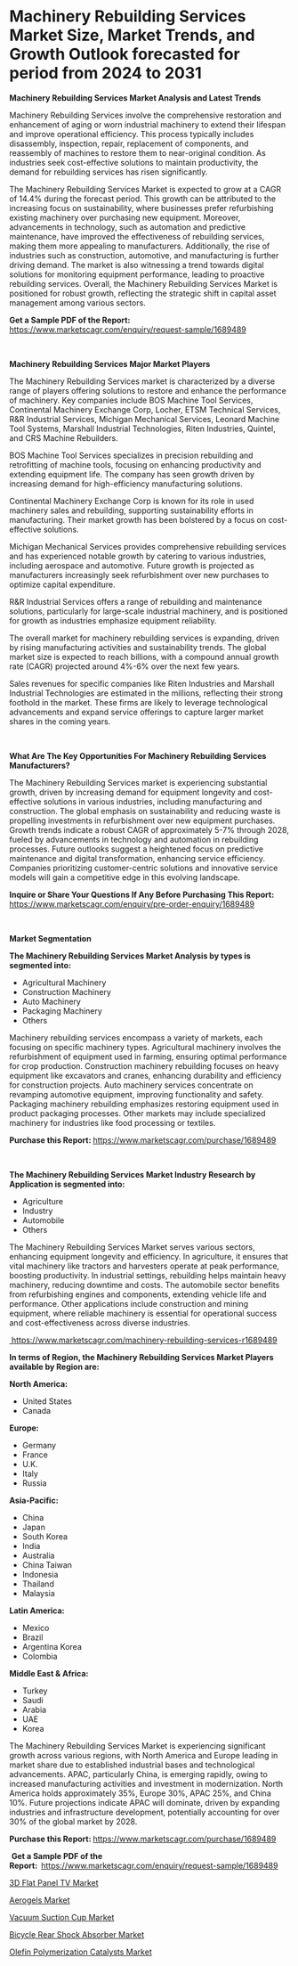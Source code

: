 <p><h1>Machinery Rebuilding Services Market Size, Market Trends, and Growth Outlook forecasted for period from 2024 to 2031</h1></p><p><strong>Machinery Rebuilding Services Market Analysis and Latest Trends</strong></p>
<p><p>Machinery Rebuilding Services involve the comprehensive restoration and enhancement of aging or worn industrial machinery to extend their lifespan and improve operational efficiency. This process typically includes disassembly, inspection, repair, replacement of components, and reassembly of machines to restore them to near-original condition. As industries seek cost-effective solutions to maintain productivity, the demand for rebuilding services has risen significantly.</p><p>The Machinery Rebuilding Services Market is expected to grow at a CAGR of 14.4% during the forecast period. This growth can be attributed to the increasing focus on sustainability, where businesses prefer refurbishing existing machinery over purchasing new equipment. Moreover, advancements in technology, such as automation and predictive maintenance, have improved the effectiveness of rebuilding services, making them more appealing to manufacturers. Additionally, the rise of industries such as construction, automotive, and manufacturing is further driving demand. The market is also witnessing a trend towards digital solutions for monitoring equipment performance, leading to proactive rebuilding services. Overall, the Machinery Rebuilding Services Market is positioned for robust growth, reflecting the strategic shift in capital asset management among various sectors.</p></p>
<p><strong>Get a Sample PDF of the Report:&nbsp;</strong> <a href="https://www.marketscagr.com/enquiry/request-sample/1689489?utm_campaign=1694&utm_medium=2&utm_source=Github&utm_content=ia&utm_term=17102024&utm_id=machinery-rebuilding-services">https://www.marketscagr.com/enquiry/request-sample/1689489</a></p>
<p>&nbsp;</p>
<p><strong>Machinery Rebuilding Services Major Market Players</strong></p>
<p><p>The Machinery Rebuilding Services market is characterized by a diverse range of players offering solutions to restore and enhance the performance of machinery. Key companies include BOS Machine Tool Services, Continental Machinery Exchange Corp, Locher, ETSM Technical Services, R&R Industrial Services, Michigan Mechanical Services, Leonard Machine Tool Systems, Marshall Industrial Technologies, Riten Industries, Quintel, and CRS Machine Rebuilders.</p><p>BOS Machine Tool Services specializes in precision rebuilding and retrofitting of machine tools, focusing on enhancing productivity and extending equipment life. The company has seen growth driven by increasing demand for high-efficiency manufacturing solutions. </p><p>Continental Machinery Exchange Corp is known for its role in used machinery sales and rebuilding, supporting sustainability efforts in manufacturing. Their market growth has been bolstered by a focus on cost-effective solutions.</p><p>Michigan Mechanical Services provides comprehensive rebuilding services and has experienced notable growth by catering to various industries, including aerospace and automotive. Future growth is projected as manufacturers increasingly seek refurbishment over new purchases to optimize capital expenditure.</p><p>R&R Industrial Services offers a range of rebuilding and maintenance solutions, particularly for large-scale industrial machinery, and is positioned for growth as industries emphasize equipment reliability.</p><p>The overall market for machinery rebuilding services is expanding, driven by rising manufacturing activities and sustainability trends. The global market size is expected to reach billions, with a compound annual growth rate (CAGR) projected around 4%-6% over the next few years. </p><p>Sales revenues for specific companies like Riten Industries and Marshall Industrial Technologies are estimated in the millions, reflecting their strong foothold in the market. These firms are likely to leverage technological advancements and expand service offerings to capture larger market shares in the coming years.</p></p>
<p>&nbsp;</p>
<p><strong>What Are The Key Opportunities For Machinery Rebuilding Services Manufacturers?</strong></p>
<p><p>The Machinery Rebuilding Services market is experiencing substantial growth, driven by increasing demand for equipment longevity and cost-effective solutions in various industries, including manufacturing and construction. The global emphasis on sustainability and reducing waste is propelling investments in refurbishment over new equipment purchases. Growth trends indicate a robust CAGR of approximately 5-7% through 2028, fueled by advancements in technology and automation in rebuilding processes. Future outlooks suggest a heightened focus on predictive maintenance and digital transformation, enhancing service efficiency. Companies prioritizing customer-centric solutions and innovative service models will gain a competitive edge in this evolving landscape.</p></p>
<p><strong>Inquire or Share Your Questions If Any Before Purchasing This Report:</strong> <a href="https://www.marketscagr.com/enquiry/pre-order-enquiry/1689489?utm_campaign=1694&utm_medium=2&utm_source=Github&utm_content=ia&utm_term=17102024&utm_id=machinery-rebuilding-services">https://www.marketscagr.com/enquiry/pre-order-enquiry/1689489</a></p>
<p>&nbsp;</p>
<p><strong>Market Segmentation</strong></p>
<p><strong>The Machinery Rebuilding Services Market Analysis by types is segmented into:</strong></p>
<p><ul><li>Agricultural Machinery</li><li>Construction Machinery</li><li>Auto Machinery</li><li>Packaging Machinery</li><li>Others</li></ul></p>
<p><p>Machinery rebuilding services encompass a variety of markets, each focusing on specific machinery types. Agricultural machinery involves the refurbishment of equipment used in farming, ensuring optimal performance for crop production. Construction machinery rebuilding focuses on heavy equipment like excavators and cranes, enhancing durability and efficiency for construction projects. Auto machinery services concentrate on revamping automotive equipment, improving functionality and safety. Packaging machinery rebuilding emphasizes restoring equipment used in product packaging processes. Other markets may include specialized machinery for industries like food processing or textiles.</p></p>
<p><strong>Purchase this Report:&nbsp;</strong><a href="https://www.marketscagr.com/purchase/1689489?utm_campaign=1694&utm_medium=2&utm_source=Github&utm_content=ia&utm_term=17102024&utm_id=machinery-rebuilding-services">https://www.marketscagr.com/purchase/1689489</a></p>
<p>&nbsp;</p>
<p><strong>The Machinery Rebuilding Services Market Industry Research by Application is segmented into:</strong></p>
<p><ul><li>Agriculture</li><li>Industry</li><li>Automobile</li><li>Others</li></ul></p>
<p><p>The Machinery Rebuilding Services Market serves various sectors, enhancing equipment longevity and efficiency. In agriculture, it ensures that vital machinery like tractors and harvesters operate at peak performance, boosting productivity. In industrial settings, rebuilding helps maintain heavy machinery, reducing downtime and costs. The automobile sector benefits from refurbishing engines and components, extending vehicle life and performance. Other applications include construction and mining equipment, where reliable machinery is essential for operational success and cost-effectiveness across diverse industries.</p></p>
<p><a href="https://www.marketscagr.com/machinery-rebuilding-services-r1689489?utm_campaign=1694&utm_medium=2&utm_source=Github&utm_content=ia&utm_term=17102024&utm_id=machinery-rebuilding-services">&nbsp;https://www.marketscagr.com/machinery-rebuilding-services-r1689489</a></p>
<p><strong>In terms of Region, the Machinery Rebuilding Services Market Players available by Region are:</strong></p>
<p>
    <p> <strong> North America: </strong>
        <ul>
            <li>United States</li>
            <li>Canada</li>
        </ul>
        </p> 
    <p> <strong> Europe: </strong>
        <ul>
            <li>Germany</li>
            <li>France</li>
            <li>U.K.</li>
            <li>Italy</li>
            <li>Russia</li>
        </ul>
        </p> 
    <p> <strong> Asia-Pacific: </strong>
        <ul>
            <li>China</li>
            <li>Japan</li>
            <li>South Korea</li>
            <li>India</li>
            <li>Australia</li>
            <li>China Taiwan</li>
            <li>Indonesia</li>
            <li>Thailand</li>
            <li>Malaysia</li>
        </ul>
        </p> 
    <p> <strong> Latin America: </strong>
        <ul>
            <li>Mexico</li>
            <li>Brazil</li>
            <li>Argentina Korea</li>
            <li>Colombia</li>
        </ul>
        </p> 
    <p> <strong> Middle East & Africa: </strong>
        <ul>
            <li>Turkey</li>
            <li>Saudi</li>
            <li>Arabia</li>
            <li>UAE</li>
            <li>Korea</li>
        </ul>
    </p>
    </p>
<p><p>The Machinery Rebuilding Services Market is experiencing significant growth across various regions, with North America and Europe leading in market share due to established industrial bases and technological advancements. APAC, particularly China, is emerging rapidly, owing to increased manufacturing activities and investment in modernization. North America holds approximately 35%, Europe 30%, APAC 25%, and China 10%. Future projections indicate APAC will dominate, driven by expanding industries and infrastructure development, potentially accounting for over 30% of the global market by 2028.</p></p>
<p><strong>Purchase this Report: </strong><a href="https://www.marketscagr.com/purchase/1689489?utm_campaign=1694&utm_medium=2&utm_source=Github&utm_content=ia&utm_term=17102024&utm_id=machinery-rebuilding-services">https://www.marketscagr.com/purchase/1689489</a></p>
<p>&nbsp;<strong>Get a Sample PDF of the Report:&nbsp;&nbsp;</strong><a href="https://www.marketscagr.com/enquiry/request-sample/1689489?utm_campaign=1694&utm_medium=2&utm_source=Github&utm_content=ia&utm_term=17102024&utm_id=machinery-rebuilding-services">https://www.marketscagr.com/enquiry/request-sample/1689489</a></p>
<p><strong></strong></p>
<p><p><a href="https://www.linkedin.com/pulse/3d-flat-panel-tv-market-penetration-strategies-untapped-markets-syewf?utm_campaign=1694&utm_medium=2&utm_source=Github&utm_content=ia&utm_term=17102024&utm_id=machinery-rebuilding-services">3D Flat Panel TV Market</a></p><p><a href="https://www.linkedin.com/pulse/aerogels-market-navigating-challenges-unlocking-potential-xbvve?utm_campaign=1694&utm_medium=2&utm_source=Github&utm_content=ia&utm_term=17102024&utm_id=machinery-rebuilding-services">Aerogels Market</a></p><p><a href="https://www.linkedin.com/pulse/vacuum-suction-cup-market-industry-trends-forecast-period-from-pbtpf?utm_campaign=1694&utm_medium=2&utm_source=Github&utm_content=ia&utm_term=17102024&utm_id=machinery-rebuilding-services">Vacuum Suction Cup Market</a></p><p><a href="https://www.linkedin.com/pulse/global-bicycle-rear-shock-absorber-nexus-sector-confluences-mlswf?utm_campaign=1694&utm_medium=2&utm_source=Github&utm_content=ia&utm_term=17102024&utm_id=machinery-rebuilding-services">Bicycle Rear Shock Absorber Market</a></p><p><a href="https://www.linkedin.com/pulse/olefin-polymerization-catalysts-market-growth-outlook-from-2024-dz7de?utm_campaign=1694&utm_medium=2&utm_source=Github&utm_content=ia&utm_term=17102024&utm_id=machinery-rebuilding-services">Olefin Polymerization Catalysts Market</a></p></p>